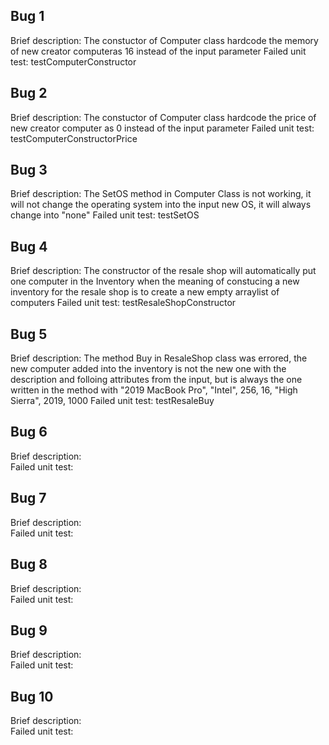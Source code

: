 ## Bug 1
Brief description:  The constuctor of Computer class hardcode the memory of new creator computeras 16 instead of the input parameter
Failed unit test: testComputerConstructor

## Bug 2
Brief description:  The constuctor of Computer class hardcode the price of new creator computer as 0 instead of the input parameter
Failed unit test: testComputerConstructorPrice

## Bug 3
Brief description:  The SetOS method in Computer Class is not working, it will not change the operating system into the input new OS, it will always change into "none"
Failed unit test: testSetOS

## Bug 4
Brief description:  The constructor of the resale shop will automatically put one computer in the Inventory when the meaning of constucing a new inventory for the resale shop is to create a new empty arraylist of computers
Failed unit test: testResaleShopConstructor

## Bug 5
Brief description:  The method Buy in ResaleShop class was errored, the new computer added into the inventory is not the new one with the description and folloing attributes from the input, but is always the one written in the method with "2019 MacBook Pro", "Intel", 256, 16, "High Sierra", 2019, 1000
Failed unit test: testResaleBuy

## Bug 6
Brief description:  
Failed unit test: 

## Bug 7
Brief description:  
Failed unit test: 

## Bug 8
Brief description:  
Failed unit test: 

## Bug 9
Brief description:  
Failed unit test: 

## Bug 10
Brief description:  
Failed unit test: 